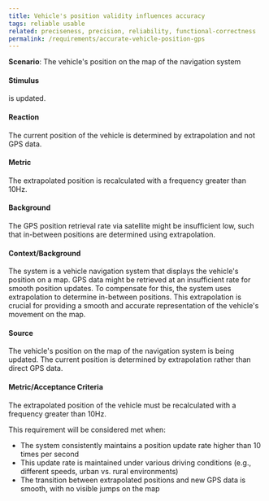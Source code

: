 ```yaml
---
title: Vehicle's position validity influences accuracy
tags: reliable usable
related: preciseness, precision, reliability, functional-correctness
permalink: /requirements/accurate-vehicle-position-gps
---
```


<div class="quality-requirement" markdown="1">

**Scenario**: The vehicle's position on the map of the navigation system

#### Stimulus

is updated.

#### Reaction

The current position of the vehicle is determined by extrapolation and not GPS data.

#### Metric

The extrapolated position is recalculated with a frequency greater than 10Hz.

#### Background

The GPS position retrieval rate via satellite might be insufficient low, such that in-between positions are determined using extrapolation.

#### Context/Background

The system is a vehicle navigation system that displays the vehicle's position on a map.
GPS data might be retrieved at an insufficient rate for smooth position updates.
To compensate for this, the system uses extrapolation to determine in-between positions.
This extrapolation is crucial for providing a smooth and accurate representation of the vehicle's movement on the map.

#### Source

The vehicle's position on the map of the navigation system is being updated.
The current position is determined by extrapolation rather than direct GPS data.

#### Metric/Acceptance Criteria

The extrapolated position of the vehicle must be recalculated with a frequency greater than 10Hz.

This requirement will be considered met when:

* The system consistently maintains a position update rate higher than 10 times per second
* This update rate is maintained under various driving conditions (e.g., different speeds, urban vs. rural environments)
* The transition between extrapolated positions and new GPS data is smooth, with no visible jumps on the map

</div><br>

